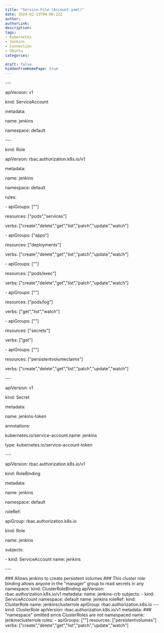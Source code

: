 ```yaml
---
title: "Service File (Account.yaml)"
date: 2024-02-13T04:06:22Z
author:
authorLink:
description:
tags:
- Kubernetes
- Jenkins
- Connection
- Ubuntu
categories:

draft: false
hiddenFromHomePage: true
---
```

<p>---</p>

<p>apiVersion: v1 </p>
<p>kind: ServiceAccount</p>
<p>metadata:</p>
  <p>name: jenkins</p>
  <p>namespace: default</p>

<p>---</p>

<p>kind: Role</p>
<p>apiVersion: rbac.authorization.k8s.io/v1</p>
<p>metadata:</p>
  <p>name: jenkins</p>
  <p>namespace: default</p>
<p>rules:</p>
<p>- apiGroups: [""]</p>
  <p>resources: ["pods","services"]</p>
  <p>verbs: ["create","delete","get","list","patch","update","watch"]</p>
<p>- apiGroups: ["apps"]</p>
  <p>resources: ["deployments"]</p>
  <p>verbs: ["create","delete","get","list","patch","update","watch"]</p>
<p>- apiGroups: [""]</p>
  <p>resources: ["pods/exec"]</p>
  <p>verbs: ["create","delete","get","list","patch","update","watch"]</p>
<p>- apiGroups: [""]</p>
 <p> resources: ["pods/log"]</p>
  <p>verbs: ["get","list","watch"]</p>
<p>- apiGroups: [""]</p>
  <p>resources: ["secrets"]</p>
 <p> verbs: ["get"]</p>
<p>- apiGroups: [""]</p>
  <p>resources: ["persistentvolumeclaims"]</p>
  <p>verbs: ["create","delete","get","list","patch","update","watch"]</p>
 
<p>---</p>
<p>apiVersion: v1</p>
<p>kind: Secret</p>
<p>metadata:</p>
  <p>name: jenkins-token</p>
  <p>annotations:</p>
    <p>kubernetes.io/service-account.name: jenkins</p>
<p>type: kubernetes.io/service-account-token</p>

<p>---</p>
<p>apiVersion: rbac.authorization.k8s.io/v1</p>
<p>kind: RoleBinding</p>
<p>metadata:</p>
  <p>name: jenkins</p>
  <p>namespace: default</p>
<p>roleRef:</p>
  <p> apiGroup: rbac.authorization.k8s.io <p>
  <p>kind: Role<p>
 <p> name: jenkins<p>
<p>subjects:<p>
<p>- kind: ServiceAccount
  name: jenkins<p>
---
<p>### Allows jenkins to create persistent volumes
### This cluster role binding allows anyone in the "manager" group to read secrets in any namespace.
kind: ClusterRoleBinding
apiVersion: rbac.authorization.k8s.io/v1
metadata:
  name: jenkins-crb
subjects:
- kind: ServiceAccount
  namespace: default
  name: jenkins
roleRef:
  kind: ClusterRole
  name: jenkinsclusterrole
  apiGroup: rbac.authorization.k8s.io
---
kind: ClusterRole
apiVersion: rbac.authorization.k8s.io/v1
metadata:
### "namespace" omitted since ClusterRoles are not namespaced
  name: jenkinsclusterrole
rules:
- apiGroups: [""]
  resources: ["persistentvolumes"]
  verbs: ["create","delete","get","list","patch","update","watch"]<p>